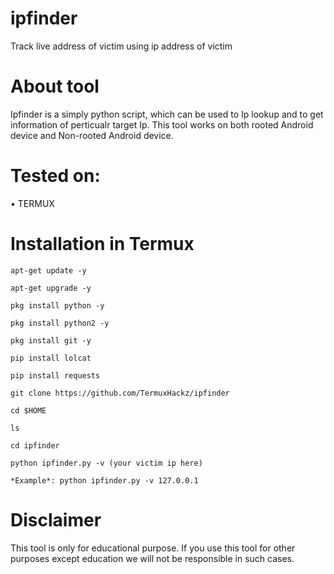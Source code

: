# ipfinder
Track live address of victim using ip address of victim

# About tool
Ipfinder is a simply python script, which can be used to Ip lookup and to get information of perticualr target Ip. This tool works on both rooted Android device and Non-rooted Android device.

# Tested on:
• TERMUX

# Installation in Termux

```
apt-get update -y

apt-get upgrade -y

pkg install python -y

pkg install python2 -y

pkg install git -y

pip install lolcat

pip install requests

git clone https://github.com/TermuxHackz/ipfinder

cd $HOME

ls

cd ipfinder

python ipfinder.py -v (your victim ip here)

*Example*: python ipfinder.py -v 127.0.0.1
```
# Disclaimer
This tool is only for educational purpose. If you use this tool for other purposes except education we will not be responsible in such cases.
